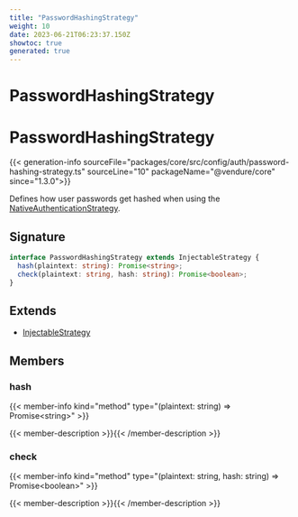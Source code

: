 ```yaml
---
title: "PasswordHashingStrategy"
weight: 10
date: 2023-06-21T06:23:37.150Z
showtoc: true
generated: true
---
```

<!-- This file was generated from the Vendure source. Do not modify. Instead, re-run the "docs:build" script -->

# PasswordHashingStrategy
<div class="symbol">


# PasswordHashingStrategy

{{< generation-info sourceFile="packages/core/src/config/auth/password-hashing-strategy.ts" sourceLine="10" packageName="@vendure/core" since="1.3.0">}}

Defines how user passwords get hashed when using the <a href='/typescript-api/auth/native-authentication-strategy#nativeauthenticationstrategy'>NativeAuthenticationStrategy</a>.

## Signature

```TypeScript
interface PasswordHashingStrategy extends InjectableStrategy {
  hash(plaintext: string): Promise<string>;
  check(plaintext: string, hash: string): Promise<boolean>;
}
```
## Extends

 * <a href='/typescript-api/common/injectable-strategy#injectablestrategy'>InjectableStrategy</a>


## Members

### hash

{{< member-info kind="method" type="(plaintext: string) => Promise&#60;string&#62;"  >}}

{{< member-description >}}{{< /member-description >}}

### check

{{< member-info kind="method" type="(plaintext: string, hash: string) => Promise&#60;boolean&#62;"  >}}

{{< member-description >}}{{< /member-description >}}


</div>
